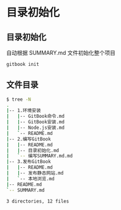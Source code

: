 # 目录初始化

## 目录初始化

自动根据 SUMMARY.md 文件初始化整个项目

```bash
gitbook init
```

## 文件目录

```bash
$ tree -N
.
|-- 1.环境安装
|   |-- GitBook命令.md
|   |-- GitBook安装.md
|   |-- Node.js安装.md
|   `-- README.md
|-- 2.编写GitBook
|   |-- README.md
|   |-- 目录初始化.md
|   `-- 编写SUMMARY.md.md
|-- 3.发布GitBook
|   |-- README.md
|   |-- 发布静态网站.md
|   `-- 本地浏览.md
|-- README.md
`-- SUMMARY.md

3 directories, 12 files
```